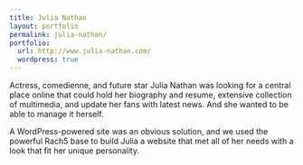 ```yaml
---
title: Julia Nathan
layout: portfolio
permalink: julia-nathan/
portfolio:
  url: http://www.julia-nathan.com/
  wordpress: true
---
```


Actress, comedienne, and future star Julia Nathan was looking for a central place online that could hold her biography and resume, extensive collection of multimedia, and update her fans with latest news. And she wanted to be able to manage it herself.

A WordPress-powered site was an obvious solution, and we used the powerful Rach5 base to build Julia a website that met all of her needs with a look that fit her unique personality.
